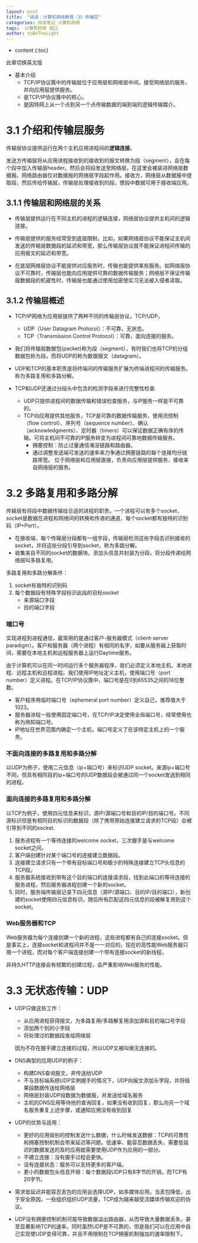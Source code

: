 ```yaml
---
layout: post
title:  "阅读：计算机网络教程（3）传输层"
categories: 阅读笔记 计算机网络
tags:  计算机网络 端口
author: toBeTheLight
---
```


* content
{:toc}

此章切换英文版  

* 基本介绍
    * TCP/IP协议簇中的传输层位于应用层和网络层中间，接受网络层的服务，并向应用层提供服务。
    * 是TCP/IP协议簇中的核心。
    * 是因特网上从一个点到另一个点传输数据的端到端的逻辑传输媒介。




# 3.1 介绍和传输层服务

传输层协议提供运行在两个主机应用进程间的**逻辑连接**。

发送方传输层将从应用进程接收到的接收到的报文转换为段（segment），会在每个段中加入传输层header。然后会将段发送至网络层，在这里会被装进网络层数据报。网络路由器仅对数据报的网络层字段起作用。接收方，网络层从数据报中提取段，然后传给传输层，传输层处理接收到的段，使段中数据可用于接收端应用。

## 3.1.1 传输层和网络层的关系

* 传输层提供运行在不同主机的进程的逻辑连接，网络层协议提供主机间的逻辑连接。

* 传输层提供的服务经常受到底层限制，比如，如果网络层协议不能保证主机间发送的传输层数据段的延迟和带宽，那么传输层协议就不能保证进程间传输的应用报文的延迟和带宽。

* 在底层网络层协议不能提供对应服务时，传输也能提供某些服务。如网络层协议不可靠时，传输层也能向应用提供可靠的数据传输服务；网络层不保证传输层数据段的机密性时，传输层也能通过使用加密使实习无法被入侵者读取。

## 3.1.2 传输层概述

* TCP/IP网络为应用层提供了两种不同的传输层协议，TCP/UDP。

    * UDP（User Datagram Protocol）：不可靠，无状态。
    * TCP（Transmission Control Protocol）：可靠，面向连接的服务。

* 我们将传输层数据包(packet)称为段（segment），有时我们也将TCP的分组数据包称为段，而将UDP的称为数据报文（datagram）。

* UDP和TCP的基本职责是将终端间的传输服务扩展为终端进程间的传输服务。称为多路复用和多路分解。

* TCP和UDP还通过分段头中包含的检测字段来进行完整性检查.
    * UDP只提供进程间的数据传输和错误检查服务，与IP服务一样是不可靠的。
    * TCP向应用提供其他服务，TCP是可靠的数据传输服务，使用流控制（flow control）、序列号（sequence number）、确认（acknowledgments）、定时器（timers）可以保证数据正确有序的传输。可将主机间不可靠的IP服务转变为进程间可靠地数据传输服务。
        * 拥塞控制：防止过量通信淹没链路和路由器。
        * 通过调整发送端可发送的速率来力争通过拥塞链路的每个连接均分链路带宽。
位于网络层和应用层直接，负责向应用层提供服务，接收来自网络层的服务。

# 3.2 多路复用和多路分解

传输层有将段中数据传输给合适的进程的职责。一个进程可以有多个socket，socket是数据在进程和网络间的转换和传递的通道，每个socket都有独特的识别码（IP+Port）。

* 在接收端，每个传输层分段都有一组字段，传输层检测这些字段去识别接收的socket，并将这些分段引导到socket，称为多路分解。
* 收集来自不同的socket的数据块，添加头信息并封装为分段，将分段传递给网络层叫多路复用。

多路复用和多路分解条件：
1. socket有独特的识别码
2. 每个数据段有特殊字段标识此段的目标socket
    * 来源端口字段
    * 目的端口字段

### 端口号

实现进程到进程通信，最常用的是通过客户-服务器模式（client-server paradigm）。客户和服务器（两个进程）有相同的名字，如要从服务器上获取时间，需要在本地主机和远程服务器上运行Daytime服务。

由于计算机可以在同一时间运行多个服务器程序，我们必须定义本地主机、本地进程、远程主机和远程进程。我们使用IP地址定义主机，使用端口号（port number）定义进程。在TCP/IP协议簇中，端口号是在0到65535之间的16位整数。
* 客户程序用临时端口号（ephemeral port number）定义自己，推荐值大于1023。
* 服务器进程一般使用固定端口号，在TCP/IP决定使用全局端口号，经常使用也称为熟知端口号。
* IP地址在世界范围内确定一个主机，端口号定义了在该特定主机上的一个服务。

### 不面向连接的多路复用和多路分解

以UDP为例子，使用二元信息（ip+端口号）来标识UDP socket。来源ip+端口号不同，但具有相同目的ip+端口号的UDP数据段会被通过同一个socket发送到相同的进程。

### 面向连接的多路复用和多路分解

以TCP为例子，使用四元信息来标识，源IP/源端口号和目的IP/目的端口号。不同源标识但是有相同目的标识的数据段（除了携带原始连接建立请求的TCP段）会被引导到不同的socket.

1. 服务进程有一个等待连接的welcome socket，三次握手是与welcome socket之间。
2. 客户端创建针对某个端口号的连接建立数据段。
3. 连接建立请求只有一个带有目标端口号和极少的特殊连接建立TCP头信息的TCP段。
4. 服务器系统接收到带有这个目的端口的连接请求段，找到此端口的等待连接的服务进程，然后服务器进程创建一个新的socket。
5. 同时，服务端传输层记录下四元信息（源IP/源端口、目的IP/目的端口），新创建的socket使用四元信息标识。随后所有匹配这四元信息的段被解复用到这个socket。

### Web服务器和TCP

Web服务器为每个连接创建一个新的进程，这些进程都有自己的连接socket。但是事实上，连接socket和进程间并不是一一对应的，现在的高性能Web服务器只用一个进程，而对每个客户端连接创建一个带有连接socket的新线程。

非持久HTTP连接会有频繁的创建过程，会严重影响Web服务的性能。

# 3.3 无状态传输：UDP

* UDP只做这些工作：

    * 从应用进程获得报文，为多路复用/多路解复用添加源和目的端口号字段
    * 添加两个别的小字段
    * 将处理过的数据段发给网络层

    因为不存在握手建立连接的过程，所以UDP又被叫做无连接的。

* DNS典型的应用UDP的例子：
    * 构建DNS查询报文，并传送给UDP
    * 不与目标端系统UDP实例握手的情况下，UDP向报文添加头字段，并将结果段数据传送给网络层
    * 网络层封装UDP段数据为数据报，并发送给域名服务
    * 主机的DNS应用等待他的查询回复，如果没有收到回复，那么向另一个域名服务重复上述步骤，或通知应用没有收到回复

* UDP的优势与适用：
    * 更好的应用级别的控制发送什么数据，什么时候发送数据：TCP的可靠性和拥塞控制机制会带来延迟等问题。低速率、能容忍数据丢失、需要低延迟的数据发送的及时应用就需要使用UDP作为应用的一部分。
    * 不建立连接：没有握手过程会更快。
    * 没有连接状态：服务可以支持更多的客户端。
    * 更小的数据包头信息开销：每个数据段UDP只有8字节的开销，而TCP有20字节。

* 需求低延迟并能容忍丢包的应用会选择UDP，如多媒体应用。当丢包降低，出于安全原因，一些组织组织UDP流量，TCP成为越来越受流媒体传输欢迎的协议。

* UDP没有拥塞控制机制可能导致数据溢出路由器，从而导致大量数据丢失，甚至显著影响TCP的速率。同时虽然UDP是不可靠的，但是我们可以在应用中自己实现使UDP变得可靠，并且不用限制在TCP拥塞机制强加的速率限制下。